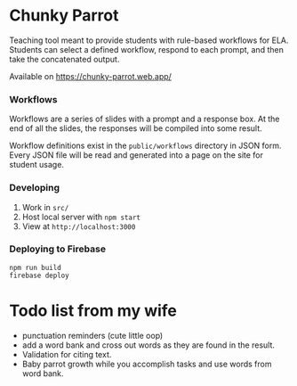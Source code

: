 # Chunky Parrot

Teaching tool meant to provide students with rule-based workflows for ELA. Students can select a defined workflow, respond to each prompt, and then take the concatenated output.

Available on https://chunky-parrot.web.app/

### Workflows
Workflows are a series of slides with a prompt and a response box. At the end of all the slides, the responses will be compiled into some result.

Workflow definitions exist in the `public/workflows` directory in JSON form. Every JSON file will be read and generated into a page on the site for student usage.

### Developing

1. Work in `src/`
2. Host local server with `npm start`
3. View at `http://localhost:3000`

### Deploying to Firebase
```
npm run build
firebase deploy
```


# Todo list from my wife

- punctuation reminders (cute little oop)
- add a word bank and cross out words as they are found in the result.
- Validation for citing text.
- Baby parrot growth while you accomplish tasks and use words from word bank.